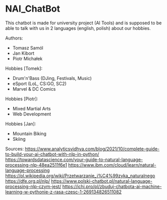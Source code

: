 # NAI_ChatBot

This chatbot is made for university project (AI Tools) and is supposed to be able to talk with us in 2 languages (english, polish) about our hobbies.

Authors:
- Tomasz Samól
- Jan Kibort
- Piotr Michałek

Hobbies [Tomek]:
- Drum'n'Bass (DJing, Festivals, Music)
- eSport (LoL, CS:GO, SC2)
- Marvel & DC Comics

Hobbies [Piotr]:
- Mixed Martial Arts
- Web Development

Hobbies [Jan]:
- Mountain Biking
- Skiing

Sources:
https://www.analyticsvidhya.com/blog/2021/10/complete-guide-to-build-your-ai-chatbot-with-nlp-in-python/
https://towardsdatascience.com/your-guide-to-natural-language-processing-nlp-48ea2511f6e1
https://www.ibm.com/cloud/learn/natural-language-processing
https://pl.wikipedia.org/wiki/Przetwarzanie_j%C4%99zyka_naturalnego
https://dfe.org.pl/nlp/
https://www.polski-chatbot.pl/natural-language-processing-nlp-czym-jest/
https://ichi.pro/pl/zbuduj-chatbota-ai-machine-learning-w-pythonie-z-rasa-czesc-1-269134826511082
